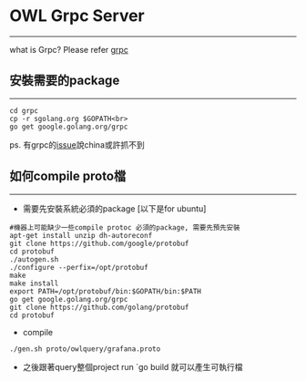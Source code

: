 # OWL Grpc Server
-----------
what is Grpc? Please refer [grpc](http://www.grpc.io/)

## 安裝需要的package
-----------
``` $sh
cd grpc
cp -r sgolang.org $GOPATH<br>
go get google.golang.org/grpc
```
ps. 有grpc的[issue](google.golang.org/grpc)說china或許抓不到

## 如何compile proto檔
----------
* 需要先安裝系統必須的package [以下是for ubuntu]
``` $sh
#機器上可能缺少一些compile protoc 必須的package, 需要先預先安裝
apt-get install unzip dh-autoreconf
git clone https://github.com/google/protobuf
cd protobuf
./autogen.sh
./configure --perfix=/opt/protobuf
make
make install
export PATH=/opt/protobuf/bin:$GOPATH/bin:$PATH
go get google.golang.org/grpc
git clone https://github.com/golang/protobuf
cd protobuf
```
* compile
``` $sh
./gen.sh proto/owlquery/grafana.proto
```
* 之後跟著query整個project run `go build  就可以產生可執行檔
